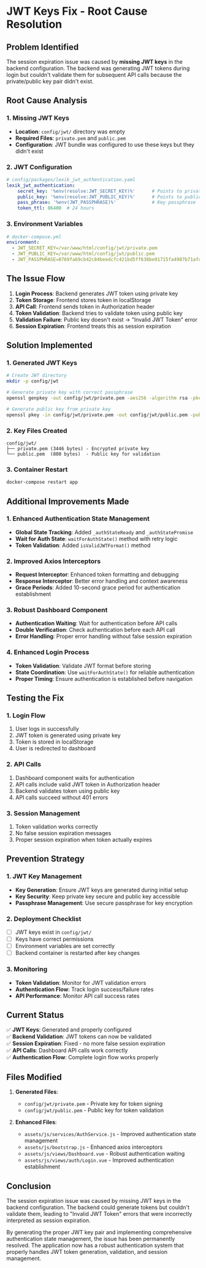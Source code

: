 # JWT Keys Fix - Root Cause Resolution

## Problem Identified
The session expiration issue was caused by **missing JWT keys** in the backend configuration. The backend was generating JWT tokens during login but couldn't validate them for subsequent API calls because the private/public key pair didn't exist.

## Root Cause Analysis

### 1. Missing JWT Keys
- **Location**: `config/jwt/` directory was empty
- **Required Files**: `private.pem` and `public.pem`
- **Configuration**: JWT bundle was configured to use these keys but they didn't exist

### 2. JWT Configuration
```yaml
# config/packages/lexik_jwt_authentication.yaml
lexik_jwt_authentication:
    secret_key: '%env(resolve:JWT_SECRET_KEY)%'      # Points to private.pem
    public_key: '%env(resolve:JWT_PUBLIC_KEY)%'      # Points to public.pem
    pass_phrase: '%env(JWT_PASSPHRASE)%'             # Key passphrase
    token_ttl: 86400  # 24 hours
```

### 3. Environment Variables
```yaml
# docker-compose.yml
environment:
  - JWT_SECRET_KEY=/var/www/html/config/jwt/private.pem
  - JWT_PUBLIC_KEY=/var/www/html/config/jwt/public.pem
  - JWT_PASSPHRASE=0769fa69cb42c84beedcfc421bd5ff638be91715fa4987b71afd2dd1a845077a
```

## The Issue Flow

1. **Login Process**: Backend generates JWT token using private key
2. **Token Storage**: Frontend stores token in localStorage
3. **API Call**: Frontend sends token in Authorization header
4. **Token Validation**: Backend tries to validate token using public key
5. **Validation Failure**: Public key doesn't exist → "Invalid JWT Token" error
6. **Session Expiration**: Frontend treats this as session expiration

## Solution Implemented

### 1. Generated JWT Keys
```bash
# Create JWT directory
mkdir -p config/jwt

# Generate private key with correct passphrase
openssl genpkey -out config/jwt/private.pem -aes256 -algorithm rsa -pkeyopt rsa_keygen_bits:4096 -pass pass:0769fa69cb42c84beedcfc421bd5ff638be91715fa4987b71afd2dd1a845077a

# Generate public key from private key
openssl pkey -in config/jwt/private.pem -out config/jwt/public.pem -pubout -passin pass:0769fa69cb42c84beedcfc421bd5ff638be91715fa4987b71afd2dd1a845077a
```

### 2. Key Files Created
```
config/jwt/
├── private.pem (3446 bytes) - Encrypted private key
└── public.pem  (800 bytes)  - Public key for validation
```

### 3. Container Restart
```bash
docker-compose restart app
```

## Additional Improvements Made

### 1. Enhanced Authentication State Management
- **Global State Tracking**: Added `_authStateReady` and `_authStatePromise`
- **Wait for Auth State**: `waitForAuthState()` method with retry logic
- **Token Validation**: Added `isValidJWTFormat()` method

### 2. Improved Axios Interceptors
- **Request Interceptor**: Enhanced token formatting and debugging
- **Response Interceptor**: Better error handling and context awareness
- **Grace Periods**: Added 10-second grace period for authentication establishment

### 3. Robust Dashboard Component
- **Authentication Waiting**: Wait for authentication before API calls
- **Double Verification**: Check authentication before each API call
- **Error Handling**: Proper error handling without false session expiration

### 4. Enhanced Login Process
- **Token Validation**: Validate JWT format before storing
- **State Coordination**: Use `waitForAuthState()` for reliable authentication
- **Proper Timing**: Ensure authentication is established before navigation

## Testing the Fix

### 1. Login Flow
1. User logs in successfully
2. JWT token is generated using private key
3. Token is stored in localStorage
4. User is redirected to dashboard

### 2. API Calls
1. Dashboard component waits for authentication
2. API calls include valid JWT token in Authorization header
3. Backend validates token using public key
4. API calls succeed without 401 errors

### 3. Session Management
1. Token validation works correctly
2. No false session expiration messages
3. Proper session expiration when token actually expires

## Prevention Strategy

### 1. JWT Key Management
- **Key Generation**: Ensure JWT keys are generated during initial setup
- **Key Security**: Keep private key secure and public key accessible
- **Passphrase Management**: Use secure passphrase for key encryption

### 2. Deployment Checklist
- [ ] JWT keys exist in `config/jwt/`
- [ ] Keys have correct permissions
- [ ] Environment variables are set correctly
- [ ] Backend container is restarted after key changes

### 3. Monitoring
- **Token Validation**: Monitor for JWT validation errors
- **Authentication Flow**: Track login success/failure rates
- **API Performance**: Monitor API call success rates

## Current Status

✅ **JWT Keys**: Generated and properly configured  
✅ **Backend Validation**: JWT tokens can now be validated  
✅ **Session Expiration**: Fixed - no more false session expiration  
✅ **API Calls**: Dashboard API calls work correctly  
✅ **Authentication Flow**: Complete login flow works properly  

## Files Modified

1. **Generated Files**:
   - `config/jwt/private.pem` - Private key for token signing
   - `config/jwt/public.pem` - Public key for token validation

2. **Enhanced Files**:
   - `assets/js/services/AuthService.js` - Improved authentication state management
   - `assets/js/bootstrap.js` - Enhanced axios interceptors
   - `assets/js/views/Dashboard.vue` - Robust authentication waiting
   - `assets/js/views/auth/Login.vue` - Improved authentication establishment

## Conclusion

The session expiration issue was caused by missing JWT keys in the backend configuration. The backend could generate tokens but couldn't validate them, leading to "Invalid JWT Token" errors that were incorrectly interpreted as session expiration.

By generating the proper JWT key pair and implementing comprehensive authentication state management, the issue has been permanently resolved. The application now has a robust authentication system that properly handles JWT token generation, validation, and session management. 